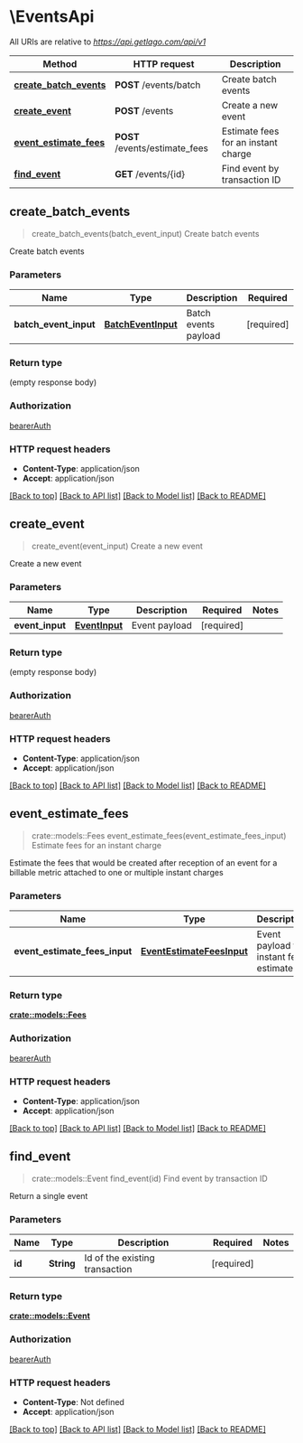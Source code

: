 # \EventsApi

All URIs are relative to *https://api.getlago.com/api/v1*

Method | HTTP request | Description
------------- | ------------- | -------------
[**create_batch_events**](EventsApi.md#create_batch_events) | **POST** /events/batch | Create batch events
[**create_event**](EventsApi.md#create_event) | **POST** /events | Create a new event
[**event_estimate_fees**](EventsApi.md#event_estimate_fees) | **POST** /events/estimate_fees | Estimate fees for an instant charge
[**find_event**](EventsApi.md#find_event) | **GET** /events/{id} | Find event by transaction ID



## create_batch_events

> create_batch_events(batch_event_input)
Create batch events

Create batch events

### Parameters


Name | Type | Description  | Required | Notes
------------- | ------------- | ------------- | ------------- | -------------
**batch_event_input** | [**BatchEventInput**](BatchEventInput.md) | Batch events payload | [required] |

### Return type

 (empty response body)

### Authorization

[bearerAuth](../README.md#bearerAuth)

### HTTP request headers

- **Content-Type**: application/json
- **Accept**: application/json

[[Back to top]](#) [[Back to API list]](../README.md#documentation-for-api-endpoints) [[Back to Model list]](../README.md#documentation-for-models) [[Back to README]](../README.md)


## create_event

> create_event(event_input)
Create a new event

Create a new event

### Parameters


Name | Type | Description  | Required | Notes
------------- | ------------- | ------------- | ------------- | -------------
**event_input** | [**EventInput**](EventInput.md) | Event payload | [required] |

### Return type

 (empty response body)

### Authorization

[bearerAuth](../README.md#bearerAuth)

### HTTP request headers

- **Content-Type**: application/json
- **Accept**: application/json

[[Back to top]](#) [[Back to API list]](../README.md#documentation-for-api-endpoints) [[Back to Model list]](../README.md#documentation-for-models) [[Back to README]](../README.md)


## event_estimate_fees

> crate::models::Fees event_estimate_fees(event_estimate_fees_input)
Estimate fees for an instant charge

Estimate the fees that would be created after reception of an event for a billable metric attached to one or multiple instant charges

### Parameters


Name | Type | Description  | Required | Notes
------------- | ------------- | ------------- | ------------- | -------------
**event_estimate_fees_input** | [**EventEstimateFeesInput**](EventEstimateFeesInput.md) | Event payload for instant fee estimate | [required] |

### Return type

[**crate::models::Fees**](Fees.md)

### Authorization

[bearerAuth](../README.md#bearerAuth)

### HTTP request headers

- **Content-Type**: application/json
- **Accept**: application/json

[[Back to top]](#) [[Back to API list]](../README.md#documentation-for-api-endpoints) [[Back to Model list]](../README.md#documentation-for-models) [[Back to README]](../README.md)


## find_event

> crate::models::Event find_event(id)
Find event by transaction ID

Return a single event

### Parameters


Name | Type | Description  | Required | Notes
------------- | ------------- | ------------- | ------------- | -------------
**id** | **String** | Id of the existing transaction | [required] |

### Return type

[**crate::models::Event**](Event.md)

### Authorization

[bearerAuth](../README.md#bearerAuth)

### HTTP request headers

- **Content-Type**: Not defined
- **Accept**: application/json

[[Back to top]](#) [[Back to API list]](../README.md#documentation-for-api-endpoints) [[Back to Model list]](../README.md#documentation-for-models) [[Back to README]](../README.md)

